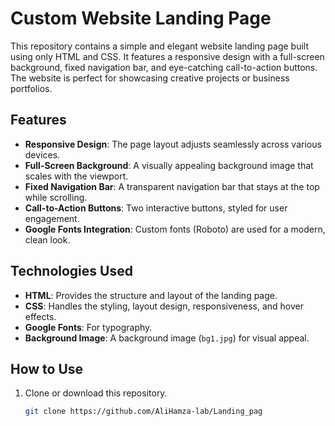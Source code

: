 # Custom Website Landing Page

This repository contains a simple and elegant website landing page built using only HTML and CSS. It features a responsive design with a full-screen background, fixed navigation bar, and eye-catching call-to-action buttons. The website is perfect for showcasing creative projects or business portfolios.

## Features

- **Responsive Design**: The page layout adjusts seamlessly across various devices.
- **Full-Screen Background**: A visually appealing background image that scales with the viewport.
- **Fixed Navigation Bar**: A transparent navigation bar that stays at the top while scrolling.
- **Call-to-Action Buttons**: Two interactive buttons, styled for user engagement.
- **Google Fonts Integration**: Custom fonts (Roboto) are used for a modern, clean look.



## Technologies Used

- **HTML**: Provides the structure and layout of the landing page.
- **CSS**: Handles the styling, layout design, responsiveness, and hover effects.
- **Google Fonts**: For typography.
- **Background Image**: A background image (`bg1.jpg`) for visual appeal.

## How to Use

1. Clone or download this repository.
   ```bash
   git clone https://github.com/AliHamza-lab/Landing_pag
